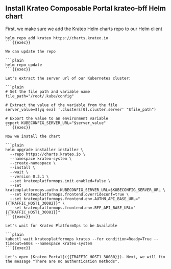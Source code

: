## Install Krateo Composable Portal krateo-bff Helm chart
First, we make sure we add the Krateo Helm charts repo to our Helm client

```plain
helm repo add krateo https://charts.krateo.io
```{{exec}}

We can update the repo

```plain
helm repo update
```{{exec}}

Let's extract the server url of our Kubernetes cluster:

```plain
# Set the file path and variable name
file_path="/root/.kube/config"

# Extract the value of the variable from the file
server_value=$(yq eval '.clusters[0].cluster.server' "$file_path")

# Export the value to an environment variable
export KUBECONFIG_SERVER_URL="$server_value"
```{{exec}}

Now we install the chart

```plain
helm upgrade installer installer \
  --repo https://charts.krateo.io \
  --namespace krateo-system \
  --create-namespace \
  --install \
  --wait \
  --version 0.3.1 \
  --set krateoplatformops.init.enabled=false \
  --set krateoplatformops.authn.KUBECONFIG_SERVER_URL=$KUBECONFIG_SERVER_URL \
  --set krateoplatformops.frontend.overrideconf=true \
  --set krateoplatformops.frontend.env.AUTHN_API_BASE_URL="{{TRAFFIC_HOST1_30082}}" \
  --set krateoplatformops.frontend.env.BFF_API_BASE_URL="{{TRAFFIC_HOST1_30081}}"
```{{exec}}

Let's wait for Krateo PlatformOps to be Available

```plain
kubectl wait krateoplatformops krateo --for condition=Ready=True --timeout=600s --namespace krateo-system
```{{exec}}

Let's open [Krateo Portal]({{TRAFFIC_HOST1_30080}}). Next, we will fix the message "There are no authentication methods".
